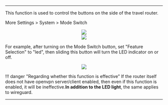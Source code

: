 
---
This function is used to control the buttons on the side of the travel router.

More Settings  > System > Mode Switch
<div style="text-align: center;">
	<img class="boxshadow" src="/images/more.png">
</div>
<div style="text-align: center;">
	<img class="boxshadow" src="/images/sys.png">
</div>

For example, after turning on the Mode Switch button, set "Feature Selection" to "led", then sliding this button will turn the LED indicator on or off.
<div style="text-align: center;">
	<img class="boxshadow" src="/images/modeswitch.png">
</div>

!!! danger "Regarding whether this function is effective"
	If the router itself does not have openvpn server/client enabled, then even if this function is enabled, it will be ineffective.__In addition to the LED light__, the same applies to wireguard.

---
